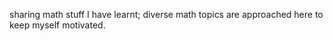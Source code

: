 sharing math stuff I have learnt; diverse math topics are approached here to keep myself motivated.

